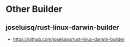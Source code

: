 # Other Builder

## joseluisq/rust-linux-darwin-builder
* <https://github.com/joseluisq/rust-linux-darwin-builder>
